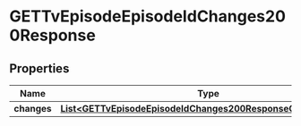 

# GETTvEpisodeEpisodeIdChanges200Response


## Properties

| Name | Type | Description | Notes |
|------------ | ------------- | ------------- | -------------|
|**changes** | [**List&lt;GETTvEpisodeEpisodeIdChanges200ResponseChangesInner&gt;**](GETTvEpisodeEpisodeIdChanges200ResponseChangesInner.md) |  |  [optional] |



